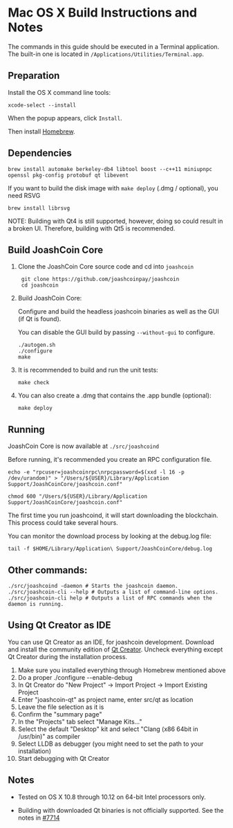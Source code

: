 Mac OS X Build Instructions and Notes
====================================
The commands in this guide should be executed in a Terminal application.
The built-in one is located in `/Applications/Utilities/Terminal.app`.

Preparation
-----------
Install the OS X command line tools:

`xcode-select --install`

When the popup appears, click `Install`.

Then install [Homebrew](https://brew.sh).

Dependencies
----------------------

    brew install automake berkeley-db4 libtool boost --c++11 miniupnpc openssl pkg-config protobuf qt libevent

If you want to build the disk image with `make deploy` (.dmg / optional), you need RSVG

    brew install librsvg

NOTE: Building with Qt4 is still supported, however, doing so could result in a broken UI. Therefore, building with Qt5 is recommended.

Build JoashCoin Core
------------------------

1. Clone the JoashCoin Core source code and cd into `joashcoin`

        git clone https://github.com/joashcoinpay/joashcoin
        cd joashcoin

2.  Build JoashCoin Core:

    Configure and build the headless joashcoin binaries as well as the GUI (if Qt is found).

    You can disable the GUI build by passing `--without-gui` to configure.

        ./autogen.sh
        ./configure
        make

3.  It is recommended to build and run the unit tests:

        make check

4.  You can also create a .dmg that contains the .app bundle (optional):

        make deploy

Running
-------

JoashCoin Core is now available at `./src/joashcoind`

Before running, it's recommended you create an RPC configuration file.

    echo -e "rpcuser=joashcoinrpc\nrpcpassword=$(xxd -l 16 -p /dev/urandom)" > "/Users/${USER}/Library/Application Support/JoashCoinCore/joashcoin.conf"

    chmod 600 "/Users/${USER}/Library/Application Support/JoashCoinCore/joashcoin.conf"

The first time you run joashcoind, it will start downloading the blockchain. This process could take several hours.

You can monitor the download process by looking at the debug.log file:

    tail -f $HOME/Library/Application\ Support/JoashCoinCore/debug.log

Other commands:
-------

    ./src/joashcoind -daemon # Starts the joashcoin daemon.
    ./src/joashcoin-cli --help # Outputs a list of command-line options.
    ./src/joashcoin-cli help # Outputs a list of RPC commands when the daemon is running.

Using Qt Creator as IDE
------------------------
You can use Qt Creator as an IDE, for joashcoin development.
Download and install the community edition of [Qt Creator](https://www.qt.io/download/).
Uncheck everything except Qt Creator during the installation process.

1. Make sure you installed everything through Homebrew mentioned above
2. Do a proper ./configure --enable-debug
3. In Qt Creator do "New Project" -> Import Project -> Import Existing Project
4. Enter "joashcoin-qt" as project name, enter src/qt as location
5. Leave the file selection as it is
6. Confirm the "summary page"
7. In the "Projects" tab select "Manage Kits..."
8. Select the default "Desktop" kit and select "Clang (x86 64bit in /usr/bin)" as compiler
9. Select LLDB as debugger (you might need to set the path to your installation)
10. Start debugging with Qt Creator

Notes
-----

* Tested on OS X 10.8 through 10.12 on 64-bit Intel processors only.

* Building with downloaded Qt binaries is not officially supported. See the notes in [#7714](https://github.com/bitcoin/bitcoin/issues/7714)
